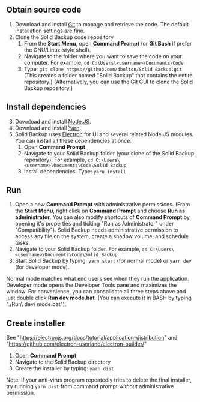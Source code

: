 ## Obtain source code
1. Download and install [Git](https://www.git-scm.com/) to manage and retrieve the code. The default installation settings are fine.
2. Clone the Solid Backup code repository
   1. From the **Start Menu**, open **Command Prompt** (or **Git Bash** if prefer the GNU/Linux-style shell).
   2. Navigate to the folder where you want to save the code on your computer. For example, `cd C:\Users\<username>\Documents\Code`
   3. Type: `git clone https://github.com/dbolton/Solid Backup.git` (This creates a folder named "Solid Backup" that contains the entire repository.) (Alternatively, you can use the Git GUI to clone the Solid Backup repository.)

## Install dependencies
3. Download and install [Node.JS](https://nodejs.org/).
4. Download and install [Yarn](https://yarnpkg.com/en/docs/install#windows-tab).
5. Solid Backup uses [Electron](https://electron.atom.io/) for UI and several related Node.JS modules. You can install all these dependencies at once.
   1. Open **Command Prompt**
   2. Navigate to your Solid Backup folder (your clone of the Solid Backup repository). For example, `cd C:\Users\<username>\Documents\Code\Solid Backup`
   3. Install dependencies. Type: `yarn install`

## Run
1. Open a new **Command Prompt** with administrative permissions. (From the **Start Menu**, right click on **Command Prompt** and choose **Run as administrator**. You can also modify shortcuts of **Command Prompt** by opening it's properties and ticking "Run as Administrator" under "Compatibility"). Solid Backup needs administrative permission to access any file on the system, create a shadow volume, and schedule tasks.
2. Navigate to your Solid Backup folder. For example, `cd C:\Users\<username>\Documents\Code\Solid Backup`
3. Start Solid Backup by typing: `yarn start` (for normal mode) or `yarn dev` (for developer mode).

Normal mode matches what end users see when they run the application. Developer mode opens the Developer Tools pane and maximizes the window. For convenience, you can consolidate all three steps above and just double click **Run dev mode.bat**. (You can execute it in BASH by typing "./Run\ dev\ mode.bat").

## Create installer
See "https://electronjs.org/docs/tutorial/application-distribution" and "https://github.com/electron-userland/electron-builder/"

1. Open **Command Prompt**
2. Navigate to the Solid Backup directory
3. Create the installer by typing: `yarn dist`

Note: If your anti-virus program repeatedly tries to delete the final installer, try running `yarn dist` from command prompt _without_ administrative permission.
